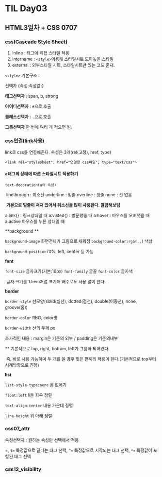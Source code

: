 # TIL Day03

## HTML3일차 + CSS 0707

### css(Cascade Style Sheet)

1. Inline : 태그에 직접 스타일 적용
2. Intername : `<style>`이용해 스타일시트 모아놓은 스타일
3. external : 외부스타일 시트, 스타일시트만 있는 코드 존재.

`<style>` 기본구조 : 

선택자 {속성:속성값;} 

**태그선택자**  : span, b, strong

**아이디선택자** : `#`으로 호출

**클래스선택자** : `.`으로 호출

**그룹선택자** 한 번에 여러 개 적으면 됨.

### css연결(link사용)

link로 css를 연결해준다. 속성은 3개(rel(고정), href, type)

`<link rel="stylesheet"; href="연결할 css파일"; type="text/css">`

#### a태그의 상태에 따른 스타일시트 적용하기

`text-decoration(a의 속성)`

​		linethrough : 취소선	underline : 밑줄	overline : 윗줄	none : 선 없음

​				**기본으로 밑줄이 쳐져 있어서 취소선을 많이 사용한다. 깔끔해보임**

a:link{} : 링크상태일 때 	a:visted{} : 방문했을 때	a:hover : 마우스를 오버햇을 때	a:active 마우스를 누른 상태일 때



**background **

`background-image` 화면전체가 그림으로 채워짐	`background-color:rgb(,,)` 색상	 

`background-position`70%, left, center 등 가능



**font**

`font-size` 글자크기(기본:16px)	`font-family` 글꼴	`font-color` 글자색	

​		글자 크기를 1.5em처럼 표기해 배수로도 사용 많이 한다.



**border**

`border-style` 선모양(solid(실선), dotted(점선), double(이중선), none, groove(홈))

`border-color` RBG, color명

`border-width` 선의 두께 px

추가적인 내용 :  margin은 기준의 외부	/	padding은 기준의내부

** 기본적으로 top, right, bottom, left가 그룹화 되어있다.

​		즉, 바로 사용 가능하며 두 개를 쓸 경우 맞은 편끼리 적용이 된다.(기본적으로 top부터 시계방향으로 		진행)

**list**

`list-style-type:none` 점 없애기

`float:left` li들 좌우 정렬

`text-align:center` 내용 가운데 정렬

`line-height` 위 아래 정렬

### css07_attr

속성선택자 : 원하는 속성만 선택해서 적용

=, 	`$=` 특정값으로 끝나는 태그 선택, 	`^=` 특정값으로 시작되는 태그 선택, 	`*=` 특정값이 포함된 태그 선택

### css12_visibility

